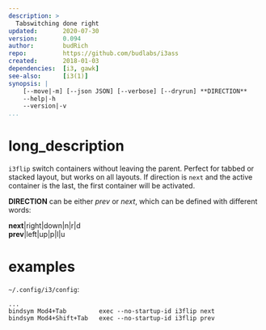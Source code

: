 ```yaml
---
description: >
  Tabswitching done right
updated:       2020-07-30
version:       0.094
author:        budRich
repo:          https://github.com/budlabs/i3ass
created:       2018-01-03
dependencies:  [i3, gawk]
see-also:      [i3(1)]
synopsis: |
    [--move|-m] [--json JSON] [--verbose] [--dryrun] **DIRECTION**
    --help|-h
    --version|-v
...
```


# long_description

`i3flip` switch containers without leaving the parent. Perfect for tabbed or stacked layout, but works on all layouts. If direction is `next` and the active container is the last, the first container will be activated.  

**DIRECTION** can be either *prev* or *next*, which can be defined with different words:  

**next**|right|down|n|r|d  
**prev**|left|up|p|l|u  

# examples

`~/.config/i3/config`:  
``` text
...
bindsym Mod4+Tab         exec --no-startup-id i3flip next
bindsym Mod4+Shift+Tab   exec --no-startup-id i3flip prev
```

